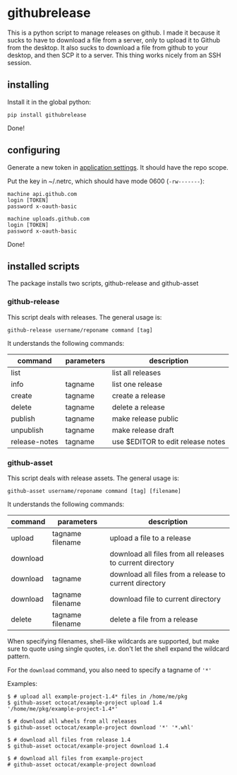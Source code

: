 # githubrelease

This is a python script to manage releases on github. I made it because it
sucks to have to download a file from a server, only to upload it to Github
from the desktop. It also sucks to download a file from github to your 
desktop, and then SCP it to a server. This thing works nicely from an SSH 
session.

## installing 

Install it in the global python:

```
pip install githubrelease
```

Done!

## configuring

Generate a new token in [application settings][1]. It should have the repo scope.

Put the key in ~/.netrc, which should have mode 0600 (`-rw-------`):

```
machine api.github.com
login [TOKEN]
password x-oauth-basic

machine uploads.github.com
login [TOKEN]
password x-oauth-basic
```

Done!

[1]: https://github.com/settings/applications

## installed scripts

The package installs two scripts, github-release and github-asset

### github-release

This script deals with releases. The general usage is:

    github-release username/reponame command [tag]

It understands the following commands:

| command       | parameters    | description                       |
|---------------|---------------|-----------------------------------|
| list          |               | list all releases                 |
| info          | tagname       | list one release                  |
| create        | tagname       | create a release                  |
| delete        | tagname       | delete a release                  |
| publish       | tagname       | make release public               |
| unpublish     | tagname       | make release draft                |
| release-notes | tagname       | use $EDITOR to edit release notes |

### github-asset

This script deals with release assets. The general usage is:

    github-asset username/reponame command [tag] [filename]

It understands the following commands:

| command   | parameters        | description                                               |
|-----------|-------------------|-----------------------------------------------------------|
| upload    | tagname filename  | upload a file to a release                                |
| download  |                   | download all files from all releases to current directory |
| download  | tagname           | download all files from a release to current directory    |
| download  | tagname filename  | download file to current directory                        |
| delete    | tagname filename  | delete a file from a release                              |

When specifying filenames, shell-like wildcards are supported, but make sure to
quote using single quotes, i.e. don't let the shell expand the wildcard pattern.

For the `download` command, you also need to specify a tagname of `'*'`

Examples:

```
$ # upload all example-project-1.4* files in /home/me/pkg
$ github-asset octocat/example-project upload 1.4 '/home/me/pkg/example-project-1.4*'

$ # download all wheels from all releases
$ github-asset octocat/example-project download '*' '*.whl'

$ # download all files from release 1.4
$ github-asset octocat/example-project download 1.4

$ # download all files from example-project
# github-asset octocat/example-project download
```


